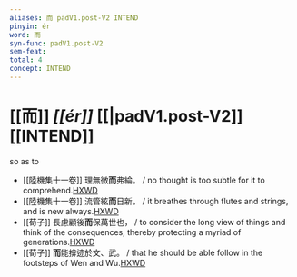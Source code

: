 ```yaml
---
aliases: 而 padV1.post-V2 INTEND
pinyin: ér
word: 而
syn-func: padV1.post-V2
sem-feat: 
total: 4
concept: INTEND 
---
```

# [[而]] *[[ér]]*  [[|padV1.post-V2]] [[INTEND]]
so as to
 - [[陸機集十一卷]] 理無微**而**弗綸。 / no thought is too subtle for it to comprehend.[HXWD](https://hxwd.org/textview.html?location=CH2b1575_CHANT_001-16a.11)
 - [[陸機集十一卷]] 流管絃**而**日新。 / it breathes through flutes and strings, and is new always.[HXWD](https://hxwd.org/textview.html?location=CH2b1575_CHANT_001-16a.15)
 - [[荀子]] 長慮顧後**而**保萬世也，
                     / to consider the long view of things and think of the consequences, thereby protecting a myriad of generations.[HXWD](https://hxwd.org/textview.html?location=KR3a0002_tls_004-11a.38)
 - [[荀子]] **而**能揜迹於文、武。 / that he should be able follow in the footsteps of Wen and Wu.[HXWD](https://hxwd.org/textview.html?location=KR3a0002_tls_008-1a.22)